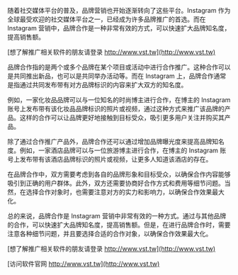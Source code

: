 随着社交媒体平台的普及，品牌营销也开始逐渐转向了这些平台。Instagram 作为全球最受欢迎的社交媒体平台之一，已经成为许多品牌推广的首选。而在 Instagram 营销中，品牌合作是一种非常有效的方式，可以快速扩大品牌知名度，提高销售额。

[想了解推广相关软件的朋友请登录 http://www.vst.tw](http://www.vst.tw)

品牌合作指的是两个或多个品牌在某个项目或活动中进行合作推广。这种合作可以是共同推出新品，也可以是共同举办活动等。而在 Instagram 上，品牌合作通常是指通过共同发布带有对方品牌标识的内容来扩大双方的知名度。

例如，一家化妆品品牌可以与一位知名的时尚博主进行合作，在博主的 Instagram 账号上发布带有该化妆品品牌标识的照片或视频，通过这种方式来推广该品牌的产品。这样的合作可以让品牌更好地接触到目标受众，吸引更多用户关注并购买其产品。

除了通过合作推广产品外，品牌合作还可以通过增加品牌曝光度来提高品牌知名度。例如，一家酒店品牌可以与一位旅游博主进行合作，在博主的 Instagram 账号上发布带有该酒店品牌标识的照片或视频，让更多人知道该酒店的存在。

在品牌合作中，双方需要考虑到各自的品牌形象和目标受众，以确保合作内容能够吸引到正确的用户群体。此外，双方还需要协商好合作方式和费用等细节问题。当然，在选择合作对象时，也需要注意对方的实力和影响力，以确保合作效果最大化。

总的来说，品牌合作是 Instagram 营销中非常有效的一种方式。通过与其他品牌的合作，可以快速扩大品牌知名度，提高销售额。但是，在进行品牌合作时，需要注意各种细节问题，并且要选择合适的合作对象，以确保合作效果最大化。

[想了解推广相关软件的朋友请登录 http://www.vst.tw](http://www.vst.tw)


[访问软件官网 http://www.vst.tw](http://www.vst.tw)
